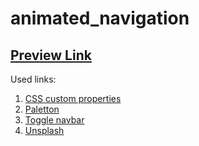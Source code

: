 # animated_navigation

## [Preview Link](https://ingoo1.github.io/animated_navigation/)

Used links:

1.  [CSS custom properties](https://developer.mozilla.org/en-US/docs/Web/CSS/Using_CSS_custom_properties)
2.  [Paletton](https://paletton.com/#uid=1000u0kllllaFw0g0qFqFg0w0aF)
3.  [Toggle navbar](https://www.w3schools.com/howto/howto_css_menu_icon.asp)
4.  [Unsplash](https://unsplash.com/)
